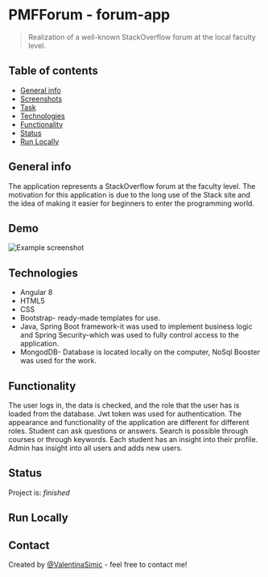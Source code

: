 # PMFForum - forum-app
> Realization of a well-known StackOverflow forum at the local faculty level.

## Table of contents
* [General info](#general-info)
* [Screenshots](#screenshots)
* [Task](#task)
* [Technologies](#technologies)
* [Functionality](#functionality)
* [Status](#status)
* [Run Locally](#run-locally)


## General info
The application represents a StackOverflow forum at the faculty level.
The motivation for this application is due to the long use of the Stack site and the idea of making it easier for beginners to enter the programming world.

## Demo
![Example screenshot](./demo/PMFFORUM.gif) 



## Technologies
* Angular 8
* HTML5
* CSS
* Bootstrap- ready-made templates for use.
* Java, Spring Boot framework-it was used to implement business logic and Spring Security-which was used to fully control       access to the application.
* MongodDB- Database is located locally on the computer, NoSql Booster was used for the work.


## Functionality
The user logs in, the data is checked, and the role that the user has is loaded from the database. Jwt token was used for authentication. The appearance and functionality of the application are different for different roles.
Student can ask questions or answers. Search is possible through courses or through keywords. Each student has an insight into their profile. Admin has insight into all users and adds new users.

## Status
Project is: _finished_

## Run Locally



## Contact
Created by [@ValentinaSimic](https://github.com/ValentinaSimic) - feel free to contact me!



